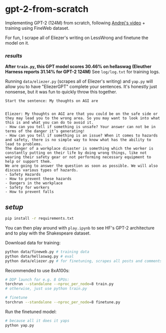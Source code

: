 # gpt-2-from-scratch

Implementing GPT-2 (124M) from scratch, following [Andrej's video](https://www.youtube.com/watch?v=l8pRSuU81PU) + training using FineWeb dataset.

For fun, I scrape all of Eliezer's writing on LessWrong and finetune the model on it.

### _results_

**After `train.py`, this GPT model scores 30.46% on hellaswag (Eleuther Harness reports 31.14% for GPT-2 124M)** See `log/log.txt` for training logs.

Running `data/eliezer.py` (scrapes all of Eliezer's writing) and `yap.py` will allow you to have "EliezerGPT" complete your sentences. It's honestly just nonsense, but it was fun to quickly throw this together.

```
Start the sentence: My thoughts on AGI are


Eliezer: My thoughts on AGI are that you could be on the safe side or they may lead you to the wrong area. So you may want to look into what this is and what you can do to avoid it.
- How can you tell if something is unsafe? Your answer can not be in terms of the danger it’s generating!
- How can you tell if something is an issue? When it comes to hazards and safety, there is no simple way to know what has the ability to lead to problems.
The danger of a workplace disaster is something which the worker is constantly putting on their life by doing wrong things, like not wearing their safety gear or not performing necessary equipment to help or support them.
We are going to answer the question as soon as possible. We will also discuss various types of hazards.
- Safety Hazards
- How to prevent these hazards
- Dangers in the workplace
- Safety for workers
- How to prevent falls
```


## _setup_

```bash
pip install -r requirements.txt
```

You can then play around with `play.ipynb` to see HF's GPT-2 architecture and to play with the Shakespeare dataset.

Download data for training:

```bash
python data/fineweb.py # training data
python data/hellaswag.py # eval
python data/eliezer.py # for finetuning, scrapes all posts and comments from him
```

Recommended to use 8xA100s:

```bash
# DDP launch for e.g. 8 GPUs:
torchrun --standalone --nproc_per_node=8 train.py
# otherwise, just use python train.py

# finetune
torchrun --standalone --nproc_per_node=8 finetune.py
```

Run the finetuned model:

```bash
# because all it does it yaps
python yap.py
```
